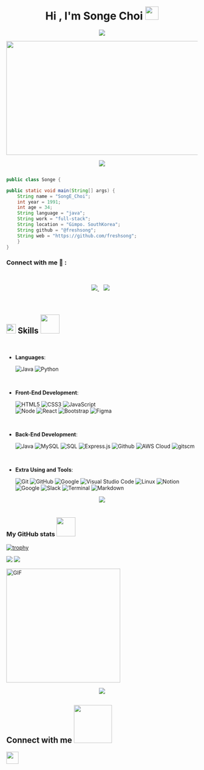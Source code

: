 <!-- ### Hi there 👋 -->

<!--
**freshsong/freshsong** is a ✨ _special_ ✨ repository because its `README.md` (this file) appears on your GitHub profile.

Here are some ideas to get you started:

- 🔭 I’m currently working on ...
- 🌱 I’m currently learning ...
- 👯 I’m looking to collaborate on ...
- 🤔 I’m looking for help with ...
- 💬 Ask me about ...
- 📫 How to reach me: ...
- 😄 Pronouns: ...
- ⚡ Fun fact: ...
-->
<!--
[![Typing SVG](https://readme-typing-svg.demolab.com?font=Fira+Code&weight=700&size=25&duration=4000&pause=2000&color=BAB7CA&background=FFFFFF00&center=%EC%A7%84%EC%8B%A4&vCenter=%EA%B1%B0%EC%A7%93&repeat=%EC%A7%84%EC%8B%A4&random=%EA%B1%B0%EC%A7%93&width=500&height=60&lines=Welcome+to+SongE's+GitHub~!)](https://git.io/typing-svg)
-->


<h1 align="center">Hi , I'm Songe Choi <img src="https://media.giphy.com/media/hvRJCLFzcasrR4ia7z/giphy.gif" width="35"></h1>
<p align="center">
  <a href="https://github.com/DenverCoder1/readme-typing-svg"><img src="https://readme-typing-svg.herokuapp.com?font=Time+New+Roman&color=%23C8BE25&size=25&center=true&vCenter=true&width=600&height=100&lines=Fullstack+WebDeveloper+@dev.bella;Computer+Developer+Student;Competitive+Programmer;Always+learning+new+things"></a>
</p>
<img src="https://media.giphy.com/media/v1.Y2lkPTc5MGI3NjExdWJuajF0OGc4ZW4yYmt2ZXZnd3JucHhqbjdjc2w4bHpxN21sZ3l0YiZlcD12MV9pbnRlcm5hbF9naWZfYnlfaWQmY3Q9Zw/3oKIPnAiaMCws8nOsE/giphy.gif" width="600" height="300"/>

<p  align="center">
<img src="https://user-images.githubusercontent.com/73097560/115834477-dbab4500-a447-11eb-908a-139a6edaec5c.gif">             
<br>

```java

public class Songe {

public static void main(String[] args) {
	String name = "SongE_Choi";
	int year = 1991;
	int age = 34;
	String language = "java";
	String work = "full-stack";
	String location = "Gimpo. SouthKorea";
	String github = "@freshsong";
	String web = "https://github.com/freshsong";    
	}
}
```


### Connect with me 🔗 :
<br>
<p align='center'>
<a href="racimo.715@gmail.com" target="_blank">
<img src="https://img.shields.io/badge/Gmail-D14836?style=for-the-badge&logo=gmail&logoColor=white">
</a>&nbsp;&nbsp;
<a href="https://www.instagram.com/dev.bella" target="_blank">
<img src="https://img.shields.io/badge/dev.bella-%23E4405F.svg?style=for-the-badge&logo=Instagram&logoColor=white"></a>&nbsp;&nbsp;
</p>
<br>

## <img src="https://media2.giphy.com/media/QssGEmpkyEOhBCb7e1/giphy.gif?cid=ecf05e47a0n3gi1bfqntqmob8g9aid1oyj2wr3ds3mg700bl&rid=giphy.gif" width ="25"><b> Skills</b></b> <img src="https://media.giphy.com/media/7j2hfyeVcDtf2/giphy.gif" width="50" />



<br>



- **Languages**:

    ![Java](https://img.shields.io/badge/Java-ED8B00?style=for-the-badge&logo=java&logoColor=white)
    ![Python](https://img.shields.io/badge/Python-3776AB?style=for-the-badge&logo=python&logoColor=white)

<br>   
    
- **Front-End Development**:

   ![HTML5](https://img.shields.io/badge/HTML5%20-%23E34F26.svg?style=for-the-badge&logo=html5&logoColor=white)
   ![CSS3](https://img.shields.io/badge/CSS%20-%231572B6.svg?style=for-the-badge&logo=css3&logoColor=white)
   ![JavaScript](https://img.shields.io/badge/JavaScript%20-%23F7DF1E.svg?style=for-the-badge&logo=javascript&logoColor=black)   
  ![Node](https://img.shields.io/badge/Node.js-339933?style=for-the-badge&logo=node.js&logoColor=white)
   ![React](https://img.shields.io/badge/React-61DAFB?style=for-the-badge&logo=react&logoColor=black)
   ![Bootstrap](https://img.shields.io/badge/Bootstrap-563D7C?style=for-the-badge&logo=bootstrap&logoColor=white)
  ![Figma](https://img.shields.io/badge/Figma-F24E1E?style=for-the-badge&logo=figma&logoColor=white)
<br>


- **Back-End Development**:

  ![Java](https://img.shields.io/badge/Java-ED8B00?style=for-the-badge&logo=java&logoColor=white)
  ![MySQL](https://img.shields.io/badge/MySQL%20-%231572B6.svg?style=for-the-badge&logo=MySQL&logoColor=black)
  ![SQL](https://img.shields.io/badge/SQL-CC2927?style=for-the-badge&logo=microsoft%20sql%20server&logoColor=white)
  ![Express.js](https://img.shields.io/badge/Express.js-000000?style=for-the-badge&logo=express&logoColor=white)
      ![Github](https://img.shields.io/badge/GitHub%20Pages-%23327FC7.svg?style=for-the-badge&logo=github&logoColor=white)
    ![AWS Cloud](https://img.shields.io/badge/AWS%20cloud-%23327FC7.svg?style=for-the-badge&logo=aws&logoColor=white)
    ![gitscm](https://img.shields.io/badge/Git-F05032?style=for-the-badge&logo=git&logoColor=white)

<br>




- **Extra Using and Tools**:

    ![Git](https://img.shields.io/badge/git-%23F05033.svg?style=for-the-badge&logo=git&logoColor=white)
    ![GitHub](https://img.shields.io/badge/github-%23121011.svg?style=for-the-badge&logo=github&logoColor=white)
    ![Google](https://img.shields.io/badge/google-%234285F4.svg?style=for-the-badge&logo=google&logoColor=white)
    ![Visual Studio Code](https://img.shields.io/badge/Visual%20Studio%20Code-0078d7.svg?style=for-the-badge&logo=visual-studio-code&logoColor=white)
    ![Linux](https://img.shields.io/badge/Linux-FCC624?style=for-the-badge&logo=linux&logoColor=black) 
    ![Notion](https://img.shields.io/badge/Notion-FFFFFF?style=for-the-badge&logo=notion&logoColor=black) 
    ![Google](https://img.shields.io/badge/google-%234285F4.svg?style=for-the-badge&logo=google&logoColor=white)
    ![Slack](https://img.shields.io/badge/slack-%F24E1E.svg?style=for-the-badge&logo=slack&logoColor=white)
    ![Terminal](https://img.shields.io/badge/Terminal-%23054020?style=for-the-badge&logo=gnu-bash&logoColor=white)
    ![Markdown](https://img.shields.io/badge/markdown-%23000000.svg?style=for-the-badge&logo=markdown&logoColor=white)   

<p  align="center">
<img src="https://user-images.githubusercontent.com/73097560/115834477-dbab4500-a447-11eb-908a-139a6edaec5c.gif">             
<br>
<br>

### My GitHub stats <img src="https://media.giphy.com/media/12oufCB0MyZ1Go/giphy.gif" width="50"></h2>

[![trophy](https://github-profile-trophy.vercel.app/?username=freshsong&theme=flat&column=7)](https://github.com/freshsong/github-profile-trophy)



<img src="https://github-readme-stats.vercel.app/api?username=freshsong&count_private=true&show_icons=true" />

<img src="https://github-readme-stats.vercel.app/api/top-langs/?username=freshsong&layout=compact" />

</p>



<img align="center" alt="GIF" height="300px" src="https://media.giphy.com/media/du3J3cXyzhj75IOgvA/giphy.gif" />
<p  align="center">
<img src="https://user-images.githubusercontent.com/73097560/115834477-dbab4500-a447-11eb-908a-139a6edaec5c.gif">             
<br>

<h2> Connect with me <img src='https://raw.githubusercontent.com/ShahriarShafin/ShahriarShafin/main/Assets/handshake.gif' width="100px"> </h2>
<a href = 'https://www.github.com/freshsong'> <img width = '32px' align= 'center' src="https://raw.githubusercontent.com/rahulbanerjee26/githubAboutMeGenerator/main/icons/github.svg"/></a>
  
<br>
<br>
  <br>













